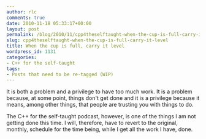 ```yaml
---
author: rlc
comments: true
date: 2010-11-18 05:33:17+00:00
layout: post
permalink: /blog/2010/11/cpp4theselftaught-when-the-cup-is-full-carry-it-level/
slug: cpp4theselftaught-when-the-cup-is-full-carry-it-level
title: When the cup is full, carry it level
wordpress_id: 1131
categories:
- C++ for the self-taught
tags:
- Posts that need to be re-tagged (WIP)
---
```


It is both a problem and a privilege to have too much work. It is a problem because, at some point, things don't get done and it is a privilege because it means, among other things, that people are trusting you with things to do.

The C++ for the self-taught podcast, however, is one of the things I am not getting done this time. I will, therefore, have to revert to the original, monthly, schedule for the time being, while I get all the work I have, done.
